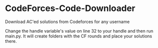 CodeForces-Code-Downloader
==========================

Download AC'ed solutions from Codeforces for any username

Change the handle variable's value on line 32 to your handle and then run main.py. It will create folders with the CF rounds and place your solutions there.

